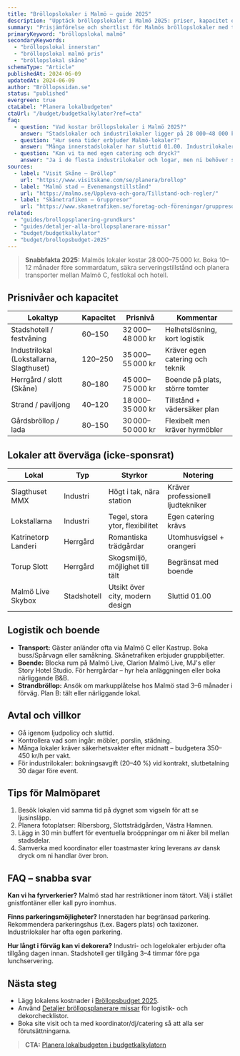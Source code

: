 ```yaml
---
title: "Bröllopslokaler i Malmö – guide 2025"
description: "Upptäck bröllopslokaler i Malmö 2025: priser, kapacitet och logistik för stad, slott och industriella venues."
summary: "Prisjämförelse och shortlist för Malmös bröllopslokaler med tips kring serveringstillstånd, transport och boende."
primaryKeyword: "bröllopslokal malmö"
secondaryKeywords:
  - "bröllopslokal innerstan"
  - "bröllopslokal malmö pris"
  - "bröllopslokal skåne"
schemaType: "Article"
publishedAt: 2024-06-09
updatedAt: 2024-06-09
author: "Bröllopssidan.se"
status: "published"
evergreen: true
ctaLabel: "Planera lokalbudgeten"
ctaUrl: "/budget/budgetkalkylator?ref=cta"
faq:
  - question: "Vad kostar bröllopslokaler i Malmö 2025?"
    answer: "Stadslokaler och industrilokaler ligger på 28 000–48 000 kr. Slott/herrgårdar i Skåne kostar 45 000–75 000 kr inklusive boende. Strandvigslar kräver tillstånd och kostar från 5 000 kr för markupplåtelse."
  - question: "Hur sena tider erbjuder Malmö-lokaler?"
    answer: "Många innerstadslokaler har sluttid 01.00. Industrilokaler utanför stadskärnan kan erbjuda 02.00–03.00 men kräver ljudplan och säkerhet."
  - question: "Kan vi ta med egen catering och dryck?"
    answer: "Ja i de flesta industrilokaler och logar, men ni behöver serveringstillstånd eller anlita catering med tillstånd. Stadshotell kräver oftast egen mat- och dryckesleverans."
sources:
  - label: "Visit Skåne – Bröllop"
    url: "https://www.visitskane.com/se/planera/brollop"
  - label: "Malmö stad – Evenemangstillstånd"
    url: "https://malmo.se/Uppleva-och-gora/Tillstand-och-regler/"
  - label: "Skånetrafiken – Gruppresor"
    url: "https://www.skanetrafiken.se/foretag-och-föreningar/gruppresor"
related:
  - "guides/brollopsplanering-grundkurs"
  - "guides/detaljer-alla-brollopsplanerare-missar"
  - "budget/budgetkalkylator"
  - "budget/brollopsbudget-2025"
---
```


> **Snabbfakta 2025:** Malmös lokaler kostar 28 000–75 000 kr. Boka 10–12 månader före sommardatum, säkra serveringstillstånd och planera transporter mellan Malmö C, festlokal och hotell.

## Prisnivåer och kapacitet

| Lokaltyp                  | Kapacitet | Prisnivå       | Kommentar |
| ------------------------- | --------- | -------------- | --------- |
| Stadshotell / festvåning  | 60–150    | 32 000–48 000 kr | Helhetslösning, kort logistik |
| Industrilokal (Lokstallarna, Slagthuset) | 120–250 | 35 000–55 000 kr | Kräver egen catering och teknik |
| Herrgård / slott (Skåne)  | 80–180    | 45 000–75 000 kr | Boende på plats, större tomter |
| Strand / paviljong        | 40–120    | 18 000–35 000 kr | Tillstånd + vädersäker plan |
| Gårdsbröllop / lada       | 80–150    | 30 000–50 000 kr | Flexibelt men kräver hyrmöbler |

## Lokaler att överväga (icke-sponsrat)

| Lokal                 | Typ           | Styrkor                           | Notering |
| --------------------- | ------------- | --------------------------------- | -------- |
| Slagthuset MMX        | Industri      | Högt i tak, nära station          | Kräver professionell ljudtekniker |
| Lokstallarna          | Industri      | Tegel, stora ytor, flexibilitet   | Egen catering krävs |
| Katrinetorp Landeri   | Herrgård      | Romantiska trädgårdar             | Utomhusvigsel + orangeri |
| Torup Slott           | Herrgård      | Skogsmiljö, möjlighet till tält   | Begränsat med boende |
| Malmö Live Skybox     | Stadshotell   | Utsikt över city, modern design   | Sluttid 01.00 |

## Logistik och boende

- **Transport:** Gäster anländer ofta via Malmö C eller Kastrup. Boka buss/Spårvagn eller samåkning. Skånetrafiken erbjuder gruppbiljetter.
- **Boende:** Blocka rum på Malmö Live, Clarion Malmö Live, MJ's eller Story Hotel Studio. För herrgårdar – hyr hela anläggningen eller boka närliggande B&B.
- **Strandbröllop:** Ansök om markupplåtelse hos Malmö stad 3–6 månader i förväg. Plan B: tält eller närliggande lokal.

## Avtal och villkor

- Gå igenom ljudpolicy och sluttid.
- Kontrollera vad som ingår: möbler, porslin, städning.
- Många lokaler kräver säkerhetsvakter efter midnatt – budgetera 350–450 kr/h per vakt.
- För industrilokaler: bokningsavgift (20–40 %) vid kontrakt, slutbetalning 30 dagar före event.

## Tips för Malmöparet

1. Besök lokalen vid samma tid på dygnet som vigseln för att se ljusinsläpp.
2. Planera fotoplatser: Ribersborg, Slottsträdgården, Västra Hamnen.
3. Lägg in 30 min buffert för eventuella broöppningar om ni åker bil mellan stadsdelar.
4. Samverka med koordinator eller toastmaster kring leverans av dansk dryck om ni handlar över bron.

## FAQ – snabba svar

**Kan vi ha fyrverkerier?**
Malmö stad har restriktioner inom tätort. Välj i stället gnistfontäner eller kall pyro inomhus.

**Finns parkeringsmöjligheter?**
Innerstaden har begränsad parkering. Rekommendera parkeringshus (t.ex. Bagers plats) och taxizoner. Industrilokaler har ofta egen parkering.

**Hur långt i förväg kan vi dekorera?**
Industri- och logelokaler erbjuder ofta tillgång dagen innan. Stadshotell ger tillgång 3–4 timmar före pga lunchservering.

## Nästa steg

- Lägg lokalens kostnader i [Bröllopsbudget 2025](/budget/brollopsbudget-2025/).
- Använd [Detaljer bröllopsplanerare missar](/guides/detaljer-alla-brollopsplanerare-missar/) för logistik- och dekorchecklistor.
- Boka site visit och ta med koordinator/dj/catering så att alla ser förutsättningarna.

> **CTA:** [Planera lokalbudgeten i budgetkalkylatorn](/budget/budgetkalkylator?ref=cta)
